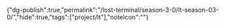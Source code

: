 
{"dg-publish":true,"permalink":"/lost-terminal/season-3-0/lt-season-03-0/","hide":true,"tags":["project/lt"],"noteIcon":""}


 